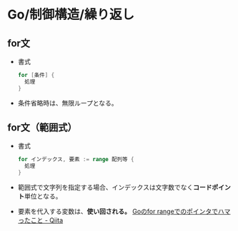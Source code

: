# Go/制御構造/繰り返し

## for文

- 書式

  ```go
  for [条件] {
    処理
  }
  ```

- 条件省略時は、無限ループとなる。

## for文（範囲式）

- 書式

  ```go
  for インデックス, 要素 := range 配列等 {
    処理
  }
  ```

- 範囲式で文字列を指定する場合、インデックスは文字数でなく**コードポイント**単位となる。

- 要素を代入する変数は、**使い回される。**
  [Goのfor rangeでのポインタでハマったこと - Qiita](https://qiita.com/uchiko/items/1c611f0db618ce9dc0a9)
